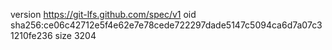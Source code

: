 version https://git-lfs.github.com/spec/v1
oid sha256:ce06c42712e5f4e62e7e78cede722297dade5147c5094ca6d7a07c31210fe236
size 3204
